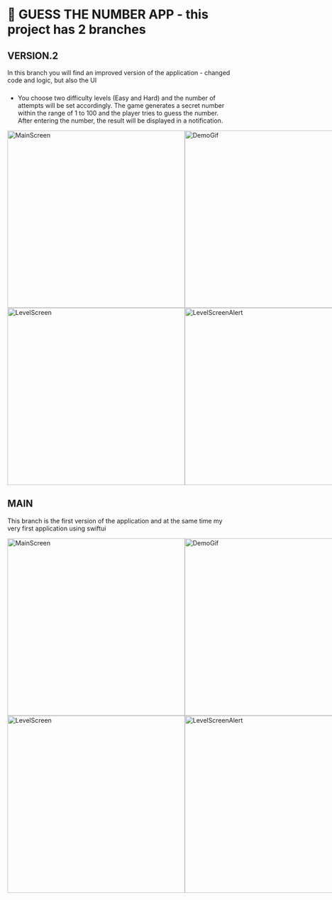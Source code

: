 # **🎲  GUESS THE NUMBER APP** - this project has 2 branches


## **VERSION.2** 
In this branch you will find an improved version of the application - changed code and logic, but also the UI

### 
- You choose two difficulty levels (Easy and Hard) and the number of attempts will be set accordingly. The game generates a secret number within the range of 1 to 100 and the player tries to guess the number. After entering the number, the result will be displayed in a notification.

<div style="display: flex;">
  <img src="https://github.com/PavlaBerankova/GuessNumber/assets/107038196/e9daed19-df8c-4c0d-a363-7848a49aa8ad" alt="MainScreen" width="400" />
  <img src="https://github.com/PavlaBerankova/GuessNumber/assets/107038196/6d021e9f-aba0-46b2-ba68-efc8470eb282" alt="DemoGif" width="400" />
</div>

<div style="display: flex;">
  <img src="https://github.com/PavlaBerankova/GuessNumber/assets/107038196/204e3c45-8b0d-4b45-9048-ec9e76bc2dc4" alt="LevelScreen" width="400" />
  <img src="https://github.com/PavlaBerankova/GuessNumber/assets/107038196/ab90728b-121b-473e-a467-3ae0268f3291" alt="LevelScreenAlert" width="400" />
</div>





## **MAIN** 
This branch is the first version of the application and at the same time my very first application using swiftui


<div style="display: flex;">
  <img src="https://github.com/PavlaBerankova/GuessNumber/assets/107038196/aea7b647-7faa-4e0a-928a-3c696a89e26b" alt="MainScreen" width="400" />
  <img src="https://github.com/PavlaBerankova/GuessNumber/assets/107038196/c9a3deab-4395-4301-94b6-57dbbe613880" alt="DemoGif" width="400" />
</div>

<div style="display: flex;">
  <img src="https://github.com/PavlaBerankova/GuessNumber/assets/107038196/daeb934b-88ab-4023-a847-df151270946c" alt="LevelScreen" width="400" />
  <img src="https://github.com/PavlaBerankova/GuessNumber/assets/107038196/f74506f8-70dd-4812-ae5c-f94efff70c94" alt="LevelScreenAlert" width="400" />
</div>

